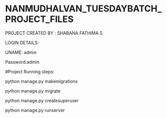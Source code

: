 # NANMUDHALVAN_TUESDAYBATCH_PROJECT_FILES

PROJECT CREATED BY : SHABANA FATHIMA S



LOGIN DETAILS: 


UNAME: admin


Password:admin




#Project Running steps:

python manage.py makemigrations

python manage.py migrate

python manage.py createsuperuser

python manage.py runserver
